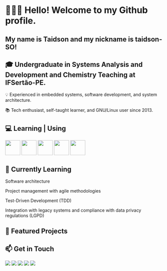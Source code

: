 # 🖖🏾🙂 Hello! Welcome to my Github profile.
## My name is Taidson and my nickname is taidson-SO!

<!--
**taidson-SO/taidson-SO** is a ✨ _special_ ✨ repository because its `README.md` (this file) appears on your GitHub profile.

Here are some ideas to get you started:

- 🔭 I’m currently working on ...
- 🌱 I’m currently learning ...
- 👯 I’m looking to collaborate on ...
- 🤔 I’m looking for help with ...
- 💬 Ask me about ...
- 📫 How to reach me: ...
- 😄 Pronouns: ...
- ⚡ Fun fact: ...
-->
## 🎓 Undergraduate in Systems Analysis and Development and Chemistry Teaching at IFSertão-PE.

  💡 Experienced in embedded systems, software development, and system architecture.

  📚 Tech enthusiast, self-taught learner, and GNU/Linux user since 2013.


## 💻 Learning | Using

<img src="https://cdn.jsdelivr.net/gh/devicons/devicon@latest/icons/java/java-original-wordmark.svg" width="48" height="48" />      <img src="https://cdn.jsdelivr.net/gh/devicons/devicon@latest/icons/spring/spring-original-wordmark.svg" width="48" height="48"  />      <img src="https://cdn.jsdelivr.net/gh/devicons/devicon@latest/icons/javascript/javascript-original.svg" width="48" height="48" />        <img src="https://cdn.jsdelivr.net/gh/devicons/devicon@latest/icons/nodejs/nodejs-original-wordmark.svg" width="48" height="48" />       <img src="https://cdn.jsdelivr.net/gh/devicons/devicon@latest/icons/python/python-original-wordmark.svg"  width="48" height="48"/>
          
          
          



## 🌱 Currently Learning

  Software architecture

  Project management with agile methodologies

  Test-Driven Development (TDD)

  Integration with legacy systems and compliance with data privacy regulations (LGPD)


## 🚀 Featured Projects

## 📫 Get in Touch
<div>
<a href="https://www.youtube.com/@DoContra-88" target="_blank"><img loading="lazy" src="https://img.shields.io/badge/YouTube-FF0000?style=for-the-badge&logo=youtube&logoColor=white" target="_blank"></a>
<a href="https://www.instagram.com/taidson_silva" target="_blank"><img loading="lazy" src="https://img.shields.io/badge/-Instagram-%23E4405F?style=for-the-badge&logo=instagram&logoColor=white" target="_blank"></a>
<a href="https://www.twitch.tv/taidson" target="_blank"><img loading="lazy" src="https://img.shields.io/badge/Twitch-9146FF?style=for-the-badge&logo=twitch&logoColor=white" target="_blank"></a>
<a href = "mailto:contato@taidson2"><img loading="lazy" src="https://img.shields.io/badge/Gmail-D14836?style=for-the-badge&logo=gmail&logoColor=white" target="_blank"></a>
<a href="https://www.linkedin.com/in/taidson" target="_blank"><img loading="lazy" src="https://img.shields.io/badge/-LinkedIn-%230077B5?style=for-the-badge&logo=linkedin&logoColor=white" target="_blank"></a>   
</div>

